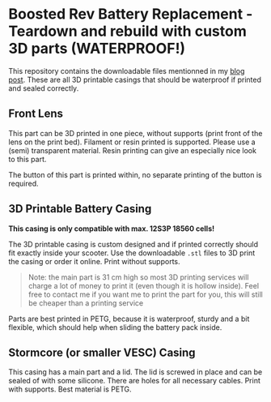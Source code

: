# Boosted Rev Battery Replacement - Teardown and rebuild with custom 3D parts (WATERPROOF!)

This repository contains the downloadable files mentionned in my [blog post](https://michael-castiau.blogspot.com/2021/05/boosted-rev-battery-replacement.html).
These are all 3D printable casings that should be waterproof if printed and sealed correctly.

## Front Lens

This part can be 3D printed in one piece, without supports (print front of the lens on the print bed). 
Filament or resin printed is supported. Please use a (semi) transparent material. Resin printing can give an especially nice look to this part.

The button of this part is printed within, no separate printing of the button is required.

## 3D Printable Battery Casing

**This casing is only compatible with max. 12S3P 18560 cells!**

The 3D printable casing is custom designed and if printed correctly should fit exactly inside your scooter. Use the downloadable `.stl` files to 3D print the casing or order it online. Print without supports.

> Note: the main part is 31 cm high so most 3D printing services will charge a lot of money to print it (even though it is hollow inside). Feel free to contact me if you want me to print the part for you, this will still be cheaper than a printing service

Parts are best printed in PETG, because it is waterproof, sturdy and a bit flexible, which should help when sliding the battery pack inside.

## Stormcore (or smaller VESC) Casing

This casing has a main part and a lid. The lid is screwed in place and can be sealed of with some silicone. There are holes for all necessary cables. Print with supports. Best material is PETG.

